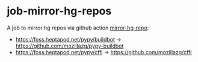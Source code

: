 # job-mirror-hg-repos

A job to mirror hg repos via github action [mirror-hg-repo](https://github.com/mozillazg/mirror-hg-repo):

* https://foss.heptapod.net/pypy/buildbot -> https://github.com/mozillazg/pypy-buildbot
* https://foss.heptapod.net/pypy/cffi  -> https://github.com/mozillazg/cffi
